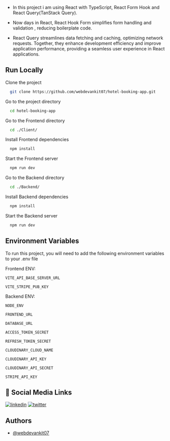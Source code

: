 


- In this project i am using React with TypeScript, React Form Hook and React Query(TanStack Query). 

- Now days in React, React Hook Form simplifies form handling and validation , reducing boilerplate code. 

 - React Query streamlines data fetching and caching, optimizing network requests. Together, they enhance development efficiency and improve application performance, providing a seamless user experience in React applications.


## Run Locally

Clone the project

```bash
  git clone https://github.com/webdevankit07/hotel-booking-app.git
```

Go to the project directory

```bash
  cd hotel-booking-app
```

Go to the Frontend directory

```bash
  cd ./Client/
```

Install Frontend dependencies

```bash
  npm install
```

Start the Frontend server

```bash
  npm run dev
```

Go to the Backend directory

```bash
  cd ./Backend/
```

Install Backend dependencies

```bash
  npm install
```

Start the Backend server

```bash
  npm run dev
```

## Environment Variables

To run this project, you will need to add the following environment variables to your .env file

Frontend ENV:

`VITE_API_BASE_SERVER_URL`

`VITE_STRIPE_PUB_KEY`

Backend ENV:

`NODE_ENV`

`FRONTEND_URL`

`DATABASE_URL `

`ACCESS_TOKEN_SECRET`

`REFRESH_TOKEN_SECRET`

`CLOUDINARY_CLOUD_NAME` 

`CLOUDINARY_API_KEY` 

`CLOUDINARY_API_SECRET` 

`STRIPE_API_KEY `

## 🔗 Social Media Links
[![linkedin](https://img.shields.io/badge/linkedin-0A66C2?style=for-the-badge&logo=linkedin&logoColor=white)](https://www.linkedin.com/in/webdevankit/)
[![twitter](https://img.shields.io/badge/twitter-1DA1F2?style=for-the-badge&logo=twitter&logoColor=white)](https://twitter.com/webdev_ankit)


## Authors

- [@webdevankit07](https://www.github.com/webdevankit07)

